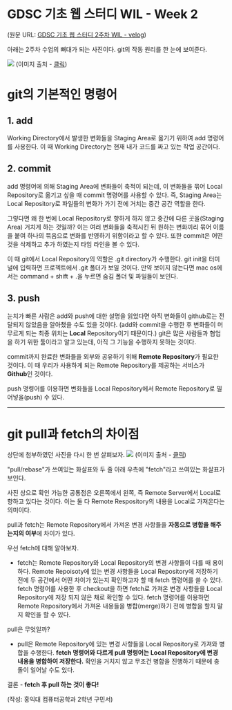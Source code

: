 # GDSC 기초 웹 스터디 WIL - Week 2

(원문 URL: [GDSC 기초 웹 스터디 2주차 WIL - velog](https://velog.io/@goomseo/GDSC-%EA%B8%B0%EC%B4%88-%EC%9B%B9-%EC%8A%A4%ED%84%B0%EB%94%94-WIL-Week-2))

아래는 2주차 수업의 뼈대가 되는 사진이다. git의 작동 원리를 한 눈에 보여준다.

![](https://velog.velcdn.com/images/goomseo/post/bb22e0b2-ffd0-4d6d-8d77-e5d6e31342d1/image.png)
(이미지 출처 - [클릭](https://www.alibabacloud.com/blog/a-detailed-explanation-of-the-underlying-data-structures-and-principles-of-git_597391))

# git의 기본적인 명령어

## 1. add

Working Directory에서 발생한 변화들을 Staging Area로 옮기기 위하여 add 명령어를 사용한다. 이 때 Working Directory는 현재 내가 코드를 짜고 있는 작업 공간이다.

## 2. commit

add 명령어에 의해 Staging Area에 변화들이 축적이 되는데, 이 변화들을 묶어 Local Repository로 옮기고 싶을 때 commit 명령어를 사용할 수 있다. 즉, Staging Area는 Local Repository로 파일들의 변화가 가기 전에 거치는 중간 공간 역할을 한다.

그렇다면 왜 한 번에 Local Repository로 향하게 하지 않고 중간에 다른 곳을(Staging Area) 거치게 하는 것일까? 이는 여러 변화들을 축적시킨 뒤 원하는 변화끼리 묶어 이름을 붙여 하나의 묶음으로 변화를 반영하기 위함이라고 할 수 있다. 또한 commit은 어떤 것을 삭제하고 추가 하였는지 타임 라인을 볼 수 있다.

이 때 git에서 Local Repository의 역할은 .git directory가 수행한다. git init을 터미널에 입력하면 프로젝트에서 .git 폴더가 보일 것이다. 만약 보이지 않는다면 mac os에서는 command + shift + .을 누르면 숨김 폴더 및 파일들이 보인다.

## 3. push

눈치가 빠른 사람은 add와 push에 대한 설명을 읽었다면 아직 변화들이 github로는 전달되지 않았음을 알아챘을 수도 있을 것이다. (add와 commit을 수행한 후 변화들이 머무르게 되는 최종 위치는 **Local** Repository이기 때문이다.) git은 많은 사람들과 협업을 하기 위한 툴이라고 알고 있는데, 아직 그 기능을 수행하지 못하는 것이다.

commit까지 완료한 변화들을 외부와 공유하기 위해 **Remote Repository**가 필요한 것이다. 이 때 우리가 사용하게 되는 Remote Repository를 제공하는 서비스가 **Github**인 것이다.

push 명령어를 이용하면 변화들을 Local Repository에서 Remote Repository로 밀어넣을(push) 수 있다.

---

# git pull과 fetch의 차이점

상단에 첨부하였던 사진을 다시 한 번 살펴보자.
![](https://velog.velcdn.com/images/goomseo/post/bb22e0b2-ffd0-4d6d-8d77-e5d6e31342d1/image.png)
(이미지 출처 - [클릭](https://www.alibabacloud.com/blog/a-detailed-explanation-of-the-underlying-data-structures-and-principles-of-git_597391))

"pull/rebase"가 쓰여있는 화살표와 두 줄 아래 우측에 "fetch"라고 쓰여있는 화살표가 보인다.

사진 상으로 확인 가능한 공통점은 오른쪽에서 왼쪽, 즉 Remote Server에서 Local로 향하고 있다는 것이다. 이는 둘 다 Remote Respository의 내용을 Local로 가져온다는 의미이다.

pull과 fetch는 Remote Repository에서 가져온 변경 사항들을 **자동으로 병합을 해주는지의 여부**에 차이가 있다.

우선 fetch에 대해 알아보자.

- fetch는 Remote Repository와 Local Repository의 변경 사항들이 다를 때 용이하다. Remote Repoisoty에 있는 변경 사항들을 Local Repository에 저장하기 전에 두 공간에서 어떤 차이가 있는지 확인하고자 할 때 fetch 명령어를 쓸 수 있다. fetch 명령어를 사용한 후 checkout을 하면 fetch로 가져온 변경 사항들을 Local Repository에 저장 되지 않은 채로 확인할 수 있다. fetch 명령어를 이용하면 Remote Repository에서 가져온 내용들을 병합(merge)하기 전에 병합을 할지 말지 확인을 할 수 있다.

pull은 무엇일까?

- pull은 Remote Repository에 있는 변경 사항들을 Local Repository로 가져와 병합을 수행한다. **fetch 명령어와 다르게 pull 명령어는 Local Repository에 변경 내용을 병합하여 저장한다.** 확인을 거치지 않고 무조건 병합을 진행하기 때문에 충돌이 일어날 수도 있다.

결론 - **fetch 후 pull 하는 것이 좋다!**

(작성: 홍익대 컴퓨터공학과 2학년 구민서)
